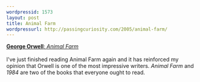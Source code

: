 ```yaml
---
wordpressid: 1573
layout: post
title: Animal Farm
wordpressurl: http://passingcuriosity.com/2005/animal-farm/
---
```

<a href="http://penguin.com.au/catalog/search-title-details.cfm?found=5&startrow=1&formTitle=Animal%20Farm&formAuthor=George%20Orwell&formKeyword=&formISBN=&formCategory=All&formImprint=All&formCountry=All&formAudience=All&formMedia=All&formOrigin=All&formOrderBy=Title&SBN=0140126708&Author=Orwell%20George"><span style="font-weight: bold;">George Orwell</span>: <span style="font-style: italic;">Animal Farm</span></a>
<br />
<br />I've just finished reading Animal Farm again and it has reinforced my opinion that Orwell is one of the most impressive writers. <span style="font-style: italic;">Animal Farm</span> and <span style="font-style: italic;">1984</span> are two of the books that everyone ought to read.
